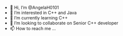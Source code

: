- 👋 Hi, I’m @AngelaH0101
- 👀 I’m interested in C++ and Java
- 🌱 I’m currently learning C++
- 💞️ I’m looking to collaborate on Senior C++ developer
- 📫 How to reach me ...

<!---
AngelaH0101/AngelaH0101 is a ✨ special ✨ repository because its `README.md` (this file) appears on your GitHub profile.
You can click the Preview link to take a look at your changes.
--->
